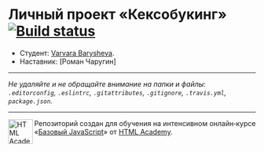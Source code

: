 # Личный проект «Кексобукинг» [![Build status][travis-image]][travis-url]

* Студент: [Varvara Barysheva](https://up.htmlacademy.ru/javascript/11/user/316117).
* Наставник: [Роман Чаругин]

---

_Не удаляйте и не обращайте внимание на папки и файлы:_<br>
_`.editorconfig`, `.eslintrc`, `.gitattributes`, `.gitignore`, `.travis.yml`, `package.json`._

---

<a href="https://htmlacademy.ru/intensive/javascript"><img align="left" width="50" height="50" title="HTML Academy" src="https://up.htmlacademy.ru/static/img/intensive/javascript/logo-for-github.svg"></a>

Репозиторий создан для обучения на интенсивном онлайн‑курсе «[Базовый JavaScript](https://htmlacademy.ru/intensive/javascript)» от [HTML Academy](https://htmlacademy.ru).

[travis-image]: https://travis-ci.org/htmlacademy-javascript/316117-keksobooking.svg?branch=master
[travis-url]: https://travis-ci.org/htmlacademy-javascript/316117-keksobooking
